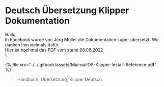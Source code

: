 # Deutsch Übersetzung Klipper Dokumentation

Hallo,\
In Facebook wurde von Jörg Müller die Dokumentation super übersetzt. Wir danken Ihm vielmals dafür.\
Hier ist nochmal das PDF vom stand 08.06.2022\
\


{% file src="../../.gitbook/assets/MainsailOS-Klipper-Install-Reference.pdf" %}

> Handbuch, Übersetzung, Klipper Deutsch
